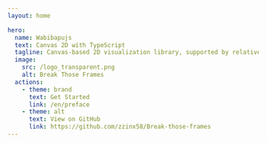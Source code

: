 ```yaml
---
layout: home

hero:
  name: Wabibapujs
  text: Canvas 2D with TypeScript
  tagline: Canvas-based 2D visualization library, supported by relatively complete Typescript type support, with user-friendly configuration interface
  image:
    src: /logo_transparent.png
    alt: Break Those Frames
  actions:
    - theme: brand
      text: Get Started
      link: /en/preface
    - theme: alt
      text: View on GitHub
      link: https://github.com/zzinx58/Break-those-frames
---
```

